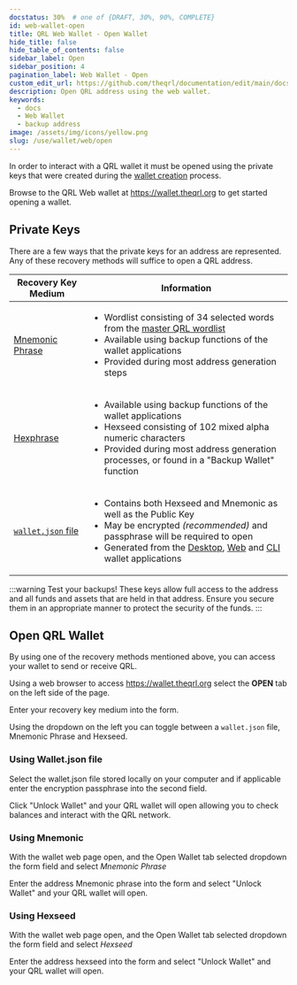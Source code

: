 ```yaml
---
docstatus: 30%  # one of {DRAFT, 30%, 90%, COMPLETE}
id: web-wallet-open
title: QRL Web Wallet - Open Wallet
hide_title: false
hide_table_of_contents: false
sidebar_label: Open 
sidebar_position: 4
pagination_label: Web Wallet - Open
custom_edit_url: https://github.com/theqrl/documentation/edit/main/docs/Use/Wallet/Web/open-wallet.md
description: Open QRL address using the web wallet.
keywords:
  - docs
  - Web Wallet
  - backup address
image: /assets/img/icons/yellow.png
slug: /use/wallet/web/open
---
```



In order to interact with a QRL wallet it must be opened using the private keys that were created during the [wallet creation](/use/wallet/web/new) process.

Browse to the QRL Web wallet at https://wallet.theqrl.org to get started opening a wallet.

## Private Keys

There are a few ways that the private keys for an address are represented. Any of these recovery methods will suffice to open a QRL address.

| Recovery Key Medium | Information |
| --- | --- |
| [Mnemonic Phrase](/build/address/mnemonic)  | <ul><li>Wordlist consisting of 34 selected words from the [master QRL wordlist](https://github.com/theQRL/qrllib/blob/master/src/qrl/wordlist.cpp)</li><li>Available using backup functions of the wallet applications</li> <li>Provided during most address generation steps</li></ul> |
| [Hexphrase](/build/address/hexphrase) | <ul><li>Available using backup functions of the wallet applications</li><li>Hexseed consisting of 102 mixed alpha numeric characters</li><li>Provided during most address generation processes, or found in a "Backup Wallet" function</li></ul> |
| [`wallet.json` file](/build/address/wallet-json) |  <ul><li>Contains both Hexseed and Mnemonic as well as the Public Key</li><li>May be encrypted *(recommended)* and passphrase will be required to open</li><li>Generated from the [Desktop](/use/wallet/desktop/overview), [Web](/use/wallet/web/overview) and [CLI](/use/node/node-cli/overview) wallet applications</li></ul> |


:::warning Test your backups!
These keys allow full access to the address and all funds and assets that are held in that address. Ensure you secure them in an appropriate manner to protect the security of the funds.
:::


## Open QRL Wallet

By using one of the recovery methods mentioned above, you can access your wallet to send or receive QRL.

Using a web browser to access https://wallet.theqrl.org select the **OPEN** tab on the left side of the page.

Enter your recovery key medium into the form.

Using the dropdown on the left you can toggle between a `wallet.json` file, Mnemonic Phrase and Hexseed.

### Using Wallet.json file

Select the wallet.json file stored locally on your computer and if applicable enter the encryption passphrase into the second field.

Click "Unlock Wallet" and your QRL wallet will open allowing you to check balances and interact with the QRL network. 

### Using Mnemonic

With the wallet web page open, and the Open Wallet tab selected dropdown the form field and select *Mnemonic Phrase*

Enter the address Mnemonic phrase into the form and select "Unlock Wallet" and your QRL wallet will open.

### Using Hexseed


With the wallet web page open, and the Open Wallet tab selected dropdown the form field and select *Hexseed*

Enter the address hexseed into the form and select "Unlock Wallet" and your QRL wallet will open.
